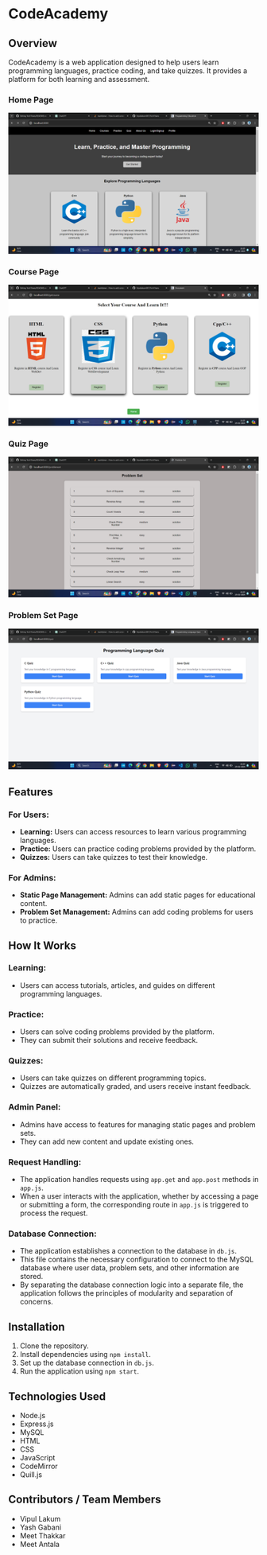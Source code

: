 # CodeAcademy

## Overview
CodeAcademy is a web application designed to help users learn programming languages, practice coding, and take quizzes. It provides a platform for both learning and assessment.

### Home Page
![Home Page](public/logo/sc1.png)

### Course Page
![Course Page](public/logo/sc2.png)

### Quiz Page
![Quiz Page](public/logo/sc3.png)

### Problem Set Page
![Problem Set Page](public/logo/sc4.png)

## Features

### For Users:
- **Learning:** Users can access resources to learn various programming languages.
- **Practice:** Users can practice coding problems provided by the platform.
- **Quizzes:** Users can take quizzes to test their knowledge.

### For Admins:
- **Static Page Management:** Admins can add static pages for educational content.
- **Problem Set Management:** Admins can add coding problems for users to practice.

## How It Works

### Learning:
- Users can access tutorials, articles, and guides on different programming languages.

### Practice:
- Users can solve coding problems provided by the platform.
- They can submit their solutions and receive feedback.

### Quizzes:
- Users can take quizzes on different programming topics.
- Quizzes are automatically graded, and users receive instant feedback.

### Admin Panel:
- Admins have access to features for managing static pages and problem sets.
- They can add new content and update existing ones.

### Request Handling:
- The application handles requests using `app.get` and `app.post` methods in `app.js`.
- When a user interacts with the application, whether by accessing a page or submitting a form, the corresponding route in `app.js` is triggered to process the request.

### Database Connection:
- The application establishes a connection to the database in `db.js`.
- This file contains the necessary configuration to connect to the MySQL database where user data, problem sets, and other information are stored.
- By separating the database connection logic into a separate file, the application follows the principles of modularity and separation of concerns.

## Installation
1. Clone the repository.
2. Install dependencies using `npm install`.
3. Set up the database connection in `db.js`.
4. Run the application using `npm start`.

## Technologies Used
- Node.js
- Express.js
- MySQL
- HTML
- CSS
- JavaScript
- CodeMirror
- Quill.js

## Contributors / Team Members
- Vipul Lakum
- Yash Gabani
- Meet Thakkar
- Meet Antala

